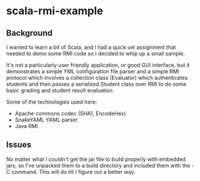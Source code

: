 # scala-rmi-example

## Background

I wanted to learn a bit of Scala, and I had a quick uni assignment that needed
to demo some RMI code so I decided to whip up a small sample.

It's not a particularly user friendly application, or good GUI interface, but
it demonstrates a simple YML configuration file parser and a simple RMI
protocol which involves a collection class (Evaluator) which authenticates
students and then passes a serialized Student class over RMI to do some basic
grading and student result evaluation.

Some of the technologies used here:
* Apache commons codec (SHA1, EncodeHex)
* SnakeYAML YAML parser
* Java RMI

## Issues

No matter what I couldn't get the jar file to build properly with embedded
jars, so I've unpacked them to a build directory and included them with the -C
command. This will do till I figure out a better way.
